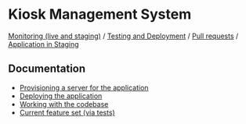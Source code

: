 # Kiosk Management System

[Monitoring (live and staging)](https://sentry.io/joi-polloi/science-museum-kiosk-management/) /
[Testing and Deployment](https://bitbucket.org/rckt/sciencemuseum-kiosk-management/addon/pipelines/home#!/) / 
[Pull requests](https://bitbucket.org/rckt/sciencemuseum-kiosk-management/pull-requests/) / 
[Application in Staging](https://kms.scimus.clients.joipolloi.com/)

## Documentation

* [Provisioning a server for the application](docs/PROVISIONING.md)
* [Deploying the application](docs/DEPLOYMENT.md)
* [Working with the codebase](docs/DEVELOPING.md)
* [Current feature set (via tests)](docs/TEST-COVERAGE-FEATURES.md)
